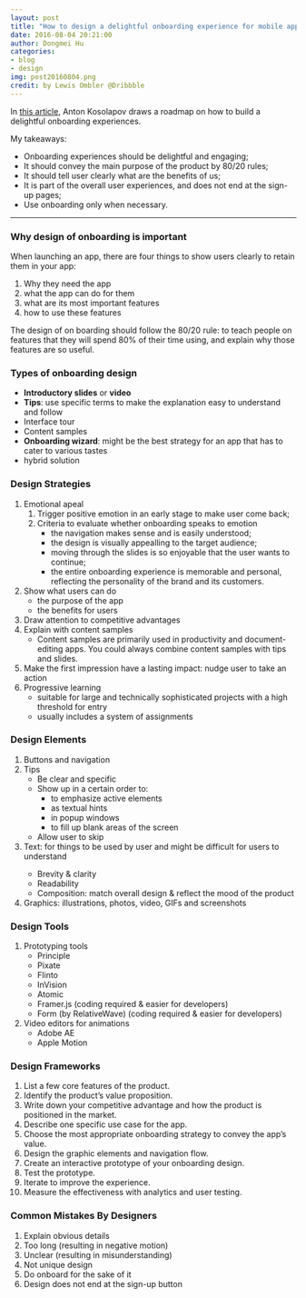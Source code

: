 ```yaml
---
layout: post
title: "How to design a delightful onboarding experience for mobile app users"
date: 2016-08-04 20:21:00
author: Dongmei Hu
categories: 
- blog
- design
img: post20160804.png
credit: by Lewis Ombler @Dribbble
---
```

In <a href="https://www.smashingmagazine.com/2016/06/complete-roadmap-building-delightful-onboarding-experience-mobile-app-users/" target="_blank">this article</a>, Anton Kosolapov draws a roadmap on how to build a delightful onboarding experiences. <!--more--> 

My takeaways:
<ul>
	<li>Onboarding experiences should be delightful and engaging;</li>
	<li>It should convey the main purpose of the product by 80/20 rules;</li>
	<li>It should tell user clearly what are the benefits of us;</li>
	<li>It is part of the overall user experiences, and does not end at the sign-up pages;</li>
	<li>Use onboarding only when necessary.</li>
</ul>

<hr>

<h3>Why design of onboarding is important</h3>
When launching an app, there are four things to show users clearly to retain them in your app:
<ol>
	<li>Why they need the app</li>
	<li>what the app can do for them</li>
	<li>what are its most important features</li>
	<li>how to use these features</li>
</ol>

The design of on boarding should follow the 80/20 rule: to teach people on features that they will spend 80% of their time using, and explain why those features are so useful. 

<h3>Types of onboarding design</h3>
<ul>
	<li><b>Introductory slides</b> or <b>video</b></li>
	<li><b>Tips</b>: use specific terms to make the explanation easy to understand and follow</li>
	<li>Interface tour</li>
	<li>Content samples</li>
	<li><b>Onboarding wizard</b>: might be the best strategy for an app that has to cater to various tastes</li>
	<li>hybrid solution</li>
</ul>

<h3>Design Strategies</h3>
<ol>	
	<li>Emotional apeal
		<ol>
			<li>Trigger positive emotion in an early stage to make user come back;</li>
			<li>Criteria to evaluate whether onboarding speaks to emotion
				<ul>
					<li>the navigation makes sense and is easily understood; </li>
					<li>the design is visually appealling to the target audience; </li>
					<li>moving through the slides is so enjoyable that the user wants to continue; </li>
					<li>the entire onboarding experience is memorable and personal, reflecting the personality of the brand and its customers.</li>
				</ul>
			</li>
		</ol>
	</li>
	<li>Show what users can do
		<ul>
			<li>the purpose of the app</li>
			<li>the benefits for users</li>
		</ul>
	</li>	
	<li>Draw attention to competitive advantages</li>
	<li>Explain with content samples
		<ul>
			<li>Content samples are primarily used in productivity and document-editing apps. You could always combine content samples with tips and slides.</li>
		</ul>	
	</li>
	<li>Make the first impression have a lasting impact: nudge user to take an action</li>
	<li>Progressive learning
		<ul>
			<li>suitable for large and technically sophisticated projects with a high threshold for entry</li>
			<li>usually includes a system of assignments</li>
		</ul>	
	</li>
</ol>

<h3>Design Elements</h3>
<ol>
	<li>Buttons and navigation</li>
	<li>Tips
		<ul>
			<li>Be clear and specific</li>
			<li>Show up in a certain order to: 
				<ul>
					<li>to emphasize active elements</li>
					<li>as textual hints</li>
					<li>in popup windows</li>
					<li>to fill up blank areas of the screen</li>
				</ul>	
			</li>
			<li>Allow user to skip</li>
		</ul>
	</li>
	<li>Text: for things to be used by user and might be difficult for users to understand</li>
		<ul>
			<li>Brevity & clarity</li>
			<li>Readability</li>
			<li>Composition: match overall design & reflect the mood of the product</li>
		</ul>
	</li>
	<li>Graphics: illustrations, photos, video, GIFs and screenshots</li>
</ol>

<h3>Design Tools</h3>
<ol>
	<li>Prototyping tools
		<ul>
			<li>Principle</li>
			<li>Pixate</li>
			<li>Flinto</li>
			<li>InVision</li>
			<li>Atomic</li>
			<li>Framer.js (coding required & easier for developers)</li>
			<li>Form (by RelativeWave) (coding required & easier for developers)</li>
		</ul>
	</li>
	<li>Video editors for animations
		<ul>
			<li>Adobe AE</li>
			<li>Apple Motion</li>
		</ul>
	</li>
</ol>

<h3>Design Frameworks</h3>
<ol>
	<li>List a few core features of the product.</li>
	<li>Identify the product’s value proposition.</li>
	<li>Write down your competitive advantage and how the product is positioned in the market.</li>
	<li>Describe one specific use case for the app.</li>
	<li>Choose the most appropriate onboarding strategy to convey the app’s value.</li>
	<li>Design the graphic elements and navigation flow.</li>
	<li>Create an interactive prototype of your onboarding design.</li>
	<li>Test the prototype.</li>
	<li>Iterate to improve the experience.</li>
	<li>Measure the effectiveness with analytics and user testing.</li>
</ol>

<h3>Common Mistakes By Designers</h3>
<ol>
	<li>Explain obvious details</li>
	<li>Too long (resulting in negative motion)</li>
	<li>Unclear (resulting in misunderstanding)</li>
	<li>Not unique design</li>
	<li>Do onboard for the sake of it</li>
	<li>Design does not end at the sign-up button</li>
</ol>